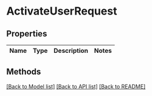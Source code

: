 # ActivateUserRequest

## Properties

Name | Type | Description | Notes
------------ | ------------- | ------------- | -------------

## Methods


[[Back to Model list]](../README.md#documentation-for-models) [[Back to API list]](../README.md#documentation-for-api-endpoints) [[Back to README]](../README.md)


